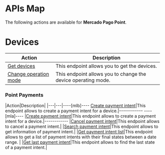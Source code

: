# APIs Map

The following actions are available for **Mercado Pago Point**.

# Devices

|Action|Description|
|---|---|
|[Get devices](https://www.mercadopago[FAKER][URL][DOMAIN]/developers/en/reference/integrations_api/_point_integration-api_devices/get)|This endpoint allows you to get the devices.|
|[Change operation mode](https://www.mercadopago[FAKER][URL][DOMAIN]/developers/en/reference/integrations_api/_point_integration-api_devices_device-id/patch)|This endpoint allows you to change the device operating mode.|


### Point Payments

|Action|Description|
|---|---|----[mlb]----
[Create payment intent](https://www.mercadopago[FAKER][URL][DOMAIN]/developers/en/reference/integrations_api_paymentintent_mlb/_point_integration-api_devices_deviceid_payment-intents/post)|This endpoint allows to create a payment intent for a device.|------------ ----[mla]----
|[Create payment intent](https://www.mercadopago[FAKER][URL][DOMAIN]/developers/en/reference/integrations_api/_point_integration-api_devices_deviceid_payment-intents/post)|This endpoint allows to create a payment intent for a device.|------------
|[Cancel payment intent](https://www.mercadopago[FAKER][URL][DOMAIN]/developers/en/reference/integrations_api/_point_integration-api_devices_deviceid_payment-intents_paymentintentid/delete)|This endpoint allows to cancel a payment intent.|
|[Search payment intent](https://www.mercadopago[FAKER][URL][DOMAIN]/developers/en/reference/integrations_api/_point_integration-api_payment-intents_paymentintentid/get)|This endpoint allows to get information of payment intent.|
|[Get payment intent list](https://www.mercadopago[FAKER][URL][DOMAIN]/developers/en/reference/integrations_api/_point_integration-api_payment-intents_events/get)|This endpoint allows to get a list of payment intents with their final states between a date range. |
|[Get last payment intent](https://www.mercadopago[FAKER][URL][DOMAIN]/developers/en/reference/integrations_api/_point_integration-api_payment-intents_paymentintentid_events/get)|This endpoint allows to find the last state of a payment intent.|
